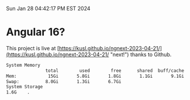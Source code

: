 Sun Jan 28 04:42:17 PM EST 2024

# Angular 16?


This project is live at [https://kusl.github.io/ngnext-2023-04-21/](https://kusl.github.io/ngnext-2023-04-21/ "next!") thanks to Github.

```bash
System Memory
               total        used        free      shared  buff/cache   available
Mem:            15Gi       5.8Gi       1.8Gi       1.1Gi       9.1Gi       9.5Gi
Swap:          8.0Gi       1.3Gi       6.7Gi
System Storage
1.6G	.
```
